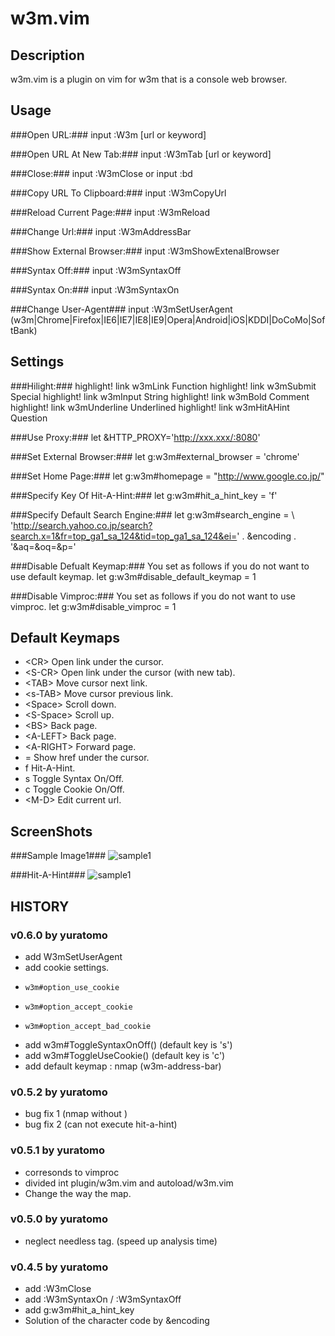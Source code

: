w3m.vim
=======

Description
-----------
w3m.vim is a plugin on vim for w3m that is a console web browser.

Usage
-----

###Open URL:###
    input :W3m [url or keyword]

###Open URL At New Tab:###
    input :W3mTab [url or keyword]

###Close:###
    input :W3mClose
    or
    input :bd

###Copy URL To Clipboard:###
    input :W3mCopyUrl

###Reload Current Page:###
    input :W3mReload

###Change Url:###
    input :W3mAddressBar

###Show External Browser:###
    input :W3mShowExtenalBrowser

###Syntax Off:###
    input :W3mSyntaxOff

###Syntax On:###
    input :W3mSyntaxOn

###Change User-Agent###
    input :W3mSetUserAgent (w3m|Chrome|Firefox|IE6|IE7|IE8|IE9|Opera|Android|iOS|KDDI|DoCoMo|SoftBank)

Settings
--------

###Hilight:###
    highlight! link w3mLink      Function
    highlight! link w3mSubmit    Special
    highlight! link w3mInput     String
    highlight! link w3mBold      Comment
    highlight! link w3mUnderline Underlined
    highlight! link w3mHitAHint  Question

###Use Proxy:###
    let &HTTP_PROXY='http://xxx.xxx/:8080'

###Set External Browser:###
    let g:w3m#external_browser = 'chrome'

###Set Home Page:###
    let g:w3m#homepage = "http://www.google.co.jp/"

###Specify Key Of Hit-A-Hint:###
    let g:w3m#hit_a_hint_key = 'f'

###Specify Default Search Engine:###
    let g:w3m#search_engine = 
        \ 'http://search.yahoo.co.jp/search?search.x=1&fr=top_ga1_sa_124&tid=top_ga1_sa_124&ei=' . &encoding . '&aq=&oq=&p='

###Disable Defualt Keymap:###
You set as follows if you do not want to use default keymap.
    let g:w3m#disable_default_keymap = 1

###Disable Vimproc:###
You set as follows if you do not want to use vimproc.
    let g:w3m#disable_vimproc = 1

Default Keymaps
---------------
* &lt;CR&gt;      Open link under the cursor.
* &lt;S-CR&gt;    Open link under the cursor (with new tab).
* &lt;TAB&gt;     Move cursor next link.
* &lt;s-TAB&gt;   Move cursor previous link.
* &lt;Space&gt;   Scroll down.
* &lt;S-Space&gt; Scroll up.
* &lt;BS&gt;      Back page.
* &lt;A-LEFT&gt;  Back page.
* &lt;A-RIGHT&gt; Forward page.
* =         Show href under the cursor.
* f         Hit-A-Hint.
* s         Toggle Syntax On/Off.
* c         Toggle Cookie On/Off.
* &lt;M-D&gt;     Edit current url.

ScreenShots
-----------

###Sample Image1###
![sample1](http://yuratomo.up.seesaa.net/image/w3mvim_v0.4.0.001.png "sample1")

###Hit-A-Hint###
![sample1](http://yuratomo.up.seesaa.net/image/w3mvim_v0.4.0.002.png "sample1")


HISTORY
-------

### v0.6.0 by yuratomo ###
* add W3mSetUserAgent
* add cookie settings.
*     w3m#option_use_cookie
*     w3m#option_accept_cookie
*     w3m#option_accept_bad_cookie
* add w3m#ToggleSyntaxOnOff() (default key is 's')
* add w3m#ToggleUseCookie() (default key is 'c')
* add default keymap : nmap <m-d> <Plug>(w3m-address-bar)

### v0.5.2 by yuratomo ###
* bug fix 1 (nmap without <buffer>)
* bug fix 2 (can not execute hit-a-hint)

### v0.5.1 by yuratomo ###
* corresonds to vimproc
* divided int plugin/w3m.vim and autoload/w3m.vim
* Change the way the map.

### v0.5.0 by yuratomo ###
* neglect needless tag. (speed up analysis time)

### v0.4.5 by yuratomo ###
* add :W3mClose
* add :W3mSyntaxOn / :W3mSyntaxOff
* add g:w3m#hit_a_hint_key
* Solution of the character code by &encoding

